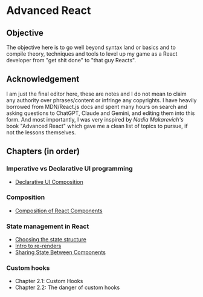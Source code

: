 # Advanced React

## Objective

The objective here is to go well beyond syntax land or basics and to compile theory, techniques and tools to level up my game as a React developer from "get shit done" to "that guy Reacts".

## Acknowledgement

I am just the final editor here, these are notes and I do not mean to claim any authority over phrases/content or infringe any copyrights. I have heavily borrowed from MDN/React.js docs and spent many hours on search and asking questions to ChatGPT, Claude and Gemini, and editing them into this form. And most importantly, I was very inspired by _Nadia Makarevich's_ book "Advanced React" which gave me a clean list of topics to pursue, if not the lessons themselves.

## Chapters (in order)

### Imperative vs Declarative UI programming

- [Declarative UI Composition](./why-declarative-ui.md)

### Composition

- [Composition of React Components](./composition.md)

### State management in React

- [Choosing the state structure](https://react.dev/learn/choosing-the-state-structure)
- [Intro to re-renders](./rerendering-intro.md)
- [Sharing State Between Components](./sharing-state.md)

### Custom hooks

- Chapter 2.1: Custom Hooks
- Chapter 2.2: The danger of custom hooks
